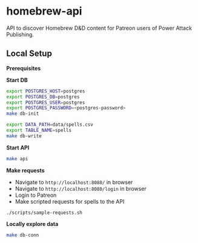 # homebrew-api

API to discover Homebrew D&D content for Patreon users of Power Attack Publishing.

## Local Setup

**Prerequisites**


**Start DB**

```bash
export POSTGRES_HOST=postgres
export POSTGRES_DB=postgres
export POSTGRES_USER=postgres
export POSTGRES_PASSWORD=<postgres-password>
make db-init

export DATA_PATH=data/spells.csv
export TABLE_NAME=spells
make db-write
```

**Start API**

```bash
make api
```

**Make requests**

- Navigate to `http://localhost:8080/` in browser
- Navigate to `http://localhost:8080/login` in browser
- Login to Patreon
- Make scripted requests for spells to the API

```
./scripts/sample-requests.sh
```

**Locally explore data**

```bash
make db-conn
```
